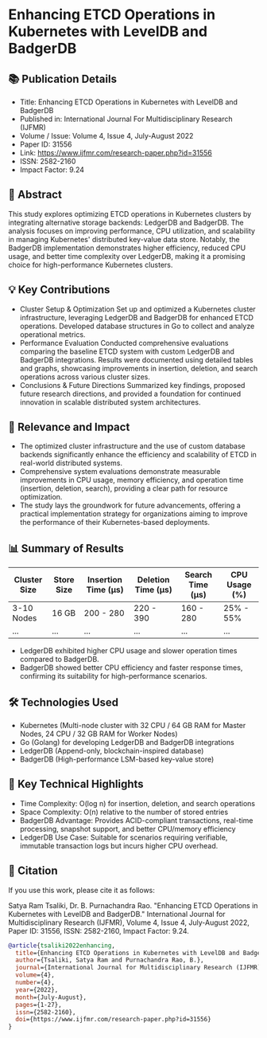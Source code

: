 # Enhancing ETCD Operations in Kubernetes with LevelDB and BadgerDB

## 📚 Publication Details
- Title: Enhancing ETCD Operations in Kubernetes with LevelDB and BadgerDB
- Published in: International Journal For Multidisciplinary Research (IJFMR)
- Volume / Issue: Volume 4, Issue 4, July-August 2022
- Paper ID: 31556
- Link: https://www.ijfmr.com/research-paper.php?id=31556
- ISSN: 2582-2160
- Impact Factor: 9.24


## 🚀 Abstract
This study explores optimizing ETCD operations in Kubernetes clusters by integrating alternative storage backends: LedgerDB and BadgerDB. The analysis focuses on improving performance, CPU utilization, and scalability in managing Kubernetes' distributed key-value data store. Notably, the BadgerDB implementation demonstrates higher efficiency, reduced CPU usage, and better time complexity over LedgerDB, making it a promising choice for high-performance Kubernetes clusters.

## 💡 Key Contributions
- Cluster Setup & Optimization
  Set up and optimized a Kubernetes cluster infrastructure, leveraging LedgerDB and BadgerDB for enhanced ETCD operations. Developed database structures in Go to collect and analyze operational metrics.
- Performance Evaluation
  Conducted comprehensive evaluations comparing the baseline ETCD system with custom LedgerDB and BadgerDB integrations. Results were documented using detailed tables and graphs, showcasing improvements in insertion, deletion, and search operations across various cluster sizes.
- Conclusions & Future Directions
  Summarized key findings, proposed future research directions, and provided a foundation for continued innovation in scalable distributed system architectures.

## 🎯 Relevance and Impact
- The optimized cluster infrastructure and the use of custom database backends significantly enhance the efficiency and scalability of ETCD in real-world distributed systems.
- Comprehensive system evaluations demonstrate measurable improvements in CPU usage, memory efficiency, and operation time (insertion, deletion, search), providing a clear path for resource optimization.
- The study lays the groundwork for future advancements, offering a practical implementation strategy for organizations aiming to improve the performance of their Kubernetes-based deployments.

## 📊 Summary of Results
| Cluster Size | Store Size | Insertion Time (µs) | Deletion Time (µs) | Search Time (µs) | CPU Usage (%) |
|--------------|------------|---------------------|--------------------|------------------|---------------|
| 3-10 Nodes   | 16 GB      | 200 - 280           | 220 - 390          | 160 - 280        | 25% - 55%     |
| ...          | ...        | ...                 | ...                | ...              | ...           |

- LedgerDB exhibited higher CPU usage and slower operation times compared to BadgerDB.
- BadgerDB showed better CPU efficiency and faster response times, confirming its suitability for high-performance scenarios.

## 🛠️ Technologies Used
- Kubernetes (Multi-node cluster with 32 CPU / 64 GB RAM for Master Nodes, 24 CPU / 32 GB RAM for Worker Nodes)
- Go (Golang) for developing LedgerDB and BadgerDB integrations
- LedgerDB (Append-only, blockchain-inspired database)
- BadgerDB (High-performance LSM-based key-value store)

## 🔬 Key Technical Highlights
- Time Complexity: O(log n) for insertion, deletion, and search operations
- Space Complexity: O(n) relative to the number of stored entries
- BadgerDB Advantage: Provides ACID-compliant transactions, real-time processing, snapshot support, and better CPU/memory efficiency
- LedgerDB Use Case: Suitable for scenarios requiring verifiable, immutable transaction logs but incurs higher CPU overhead.


## 📖 Citation
If you use this work, please cite it as follows:

Satya Ram Tsaliki, Dr. B. Purnachandra Rao. "Enhancing ETCD Operations in Kubernetes with LevelDB and BadgerDB." International Journal for Multidisciplinary Research (IJFMR), Volume 4, Issue 4, July-August 2022, Paper ID: 31556, ISSN: 2582-2160, Impact Factor: 9.24.

```bibtex
@article{tsaliki2022enhancing,
  title={Enhancing ETCD Operations in Kubernetes with LevelDB and BadgerDB},
  author={Tsaliki, Satya Ram and Purnachandra Rao, B.},
  journal={International Journal for Multidisciplinary Research (IJFMR)},
  volume={4},
  number={4},
  year={2022},
  month={July-August},
  pages={1-27},
  issn={2582-2160},
  doi={https://www.ijfmr.com/research-paper.php?id=31556}
}
